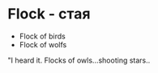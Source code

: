 # Flock - стая




- Flock of birds
- Flock of wolfs

"I heard it. Flocks of owls...shooting stars..